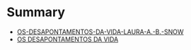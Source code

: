 # Summary

* [OS-DESAPONTAMENTOS-DA-VIDA-LAURA-A.-B.-SNOW](README.md)
* [OS DESAPONTAMENTOS DA VIDA](os_desapontamentos_da_vida.md)
